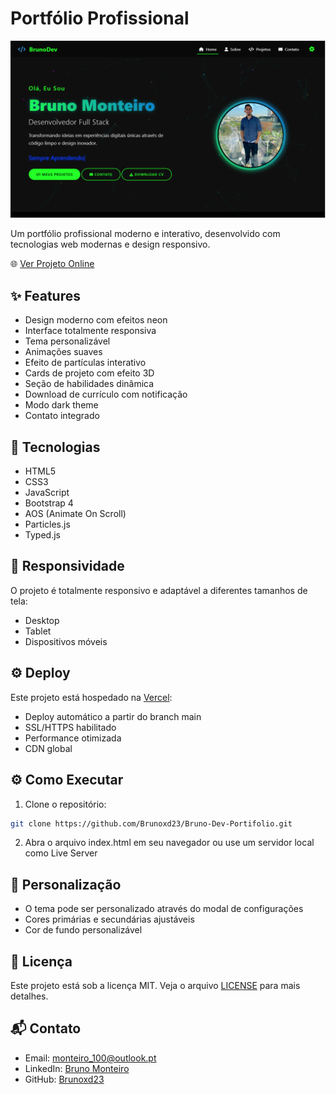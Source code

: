 # Portfólio Profissional

![Preview do Projeto](./public/Home-PageV2.PNG)

Um portfólio profissional moderno e interativo, desenvolvido com tecnologias web modernas e design responsivo.

🌐 <a href="https://bruno-dev-portifolio.vercel.app" target="_blank">Ver Projeto Online</a>

## ✨ Features

- Design moderno com efeitos neon
- Interface totalmente responsiva
- Tema personalizável
- Animações suaves
- Efeito de partículas interativo
- Cards de projeto com efeito 3D
- Seção de habilidades dinâmica
- Download de currículo com notificação
- Modo dark theme
- Contato integrado

## 🚀 Tecnologias

- HTML5
- CSS3
- JavaScript
- Bootstrap 4
- AOS (Animate On Scroll)
- Particles.js
- Typed.js

## 📱 Responsividade

O projeto é totalmente responsivo e adaptável a diferentes tamanhos de tela:

- Desktop
- Tablet
- Dispositivos móveis

## ⚙️ Deploy

Este projeto está hospedado na [Vercel](https://vercel.com/):

- Deploy automático a partir do branch main
- SSL/HTTPS habilitado
- Performance otimizada
- CDN global

## ⚙️ Como Executar

1. Clone o repositório:

```bash
git clone https://github.com/Brunoxd23/Bruno-Dev-Portifolio.git
```

2. Abra o arquivo index.html em seu navegador ou use um servidor local como Live Server

## 🎨 Personalização

- O tema pode ser personalizado através do modal de configurações
- Cores primárias e secundárias ajustáveis
- Cor de fundo personalizável

## 📄 Licença

Este projeto está sob a licença MIT. Veja o arquivo [LICENSE](LICENSE) para mais detalhes.

## 📬 Contato

- Email: monteiro_100@outlook.pt
- LinkedIn: [Bruno Monteiro](https://www.linkedin.com/in/bruno-monteiro-52b174255/)
- GitHub: [Brunoxd23](https://github.com/Brunoxd23)
